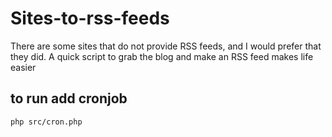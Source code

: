# Sites-to-rss-feeds

There are some sites that do not provide RSS feeds, and I would prefer
that they did. A quick script to grab the blog and make an RSS feed
makes life easier

## to run  add cronjob


```
php src/cron.php
```
